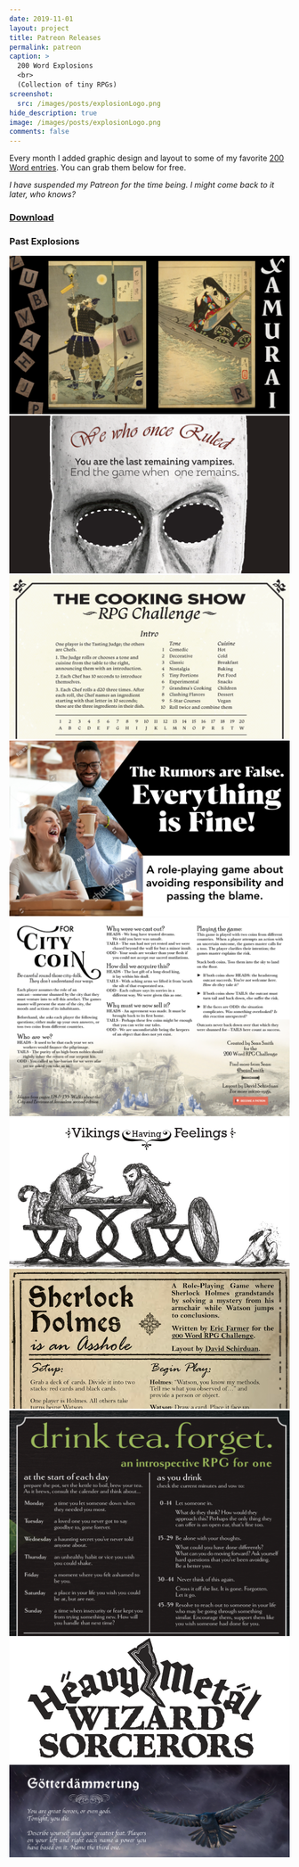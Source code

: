 ```yaml
---
date: 2019-11-01
layout: project
title: Patreon Releases
permalink: patreon
caption: >
  200 Word Explosions
  <br>
  (Collection of tiny RPGs)
screenshot:
  src: /images/posts/explosionLogo.png
hide_description: true
image: /images/posts/explosionLogo.png
comments: false
---
```


Every month I added graphic design and layout to some of my favorite [200 Word entries](https://200wordrpg.github.io/). You can grab them below for free.

_I have suspended my Patreon for the time being. I might come back to it later, who knows?_

<div class="row centerButtons">
  <div class="col-md-6 col-12">
    <a class="btn wyrd-btn" href="https://gum.co/FvZBy" target="_blank">
      <h3>Download</h3>
    </a>
  </div>
 </div>

### Past Explosions

<div class="row centerButtons">
  <div class="col-12">
<img class="prize" src="/images/explosions/xamurai.png"/>
</div>
  <div class="col-lg-6 col-12">
<img class="prize" src="/images/explosions/WeWhoOnceRuled.png"/>
</div>
  <div class="col-lg-6 col-12">
<img class="prize" src="/images/explosions/Cooking_Show.png"/>
</div>
  <div class="col-lg-6 col-12">
<img class="prize" src="/images/explosions/rumors.png"/>
  </div>
  <div class="col-lg-6 col-12">
<img class="prize" src="/images/explosions/ForCityCoin.png"/>
</div>
  <div class="col-lg-6 col-12">
<img class="prize" src="/images/explosions/Feelings.jpg"/>
</div>
  <div class="col-lg-6 col-12">
<img class="prize" src="/images/explosions/sherlock.png"/>
</div>
  <div class="col-lg-6 col-12">
<img class="prize" src="/images/explosions/Drink_Tea_Forget.png"/>
</div>
  <div class="col-lg-6 col-12">
<img class="prize" src="/images/explosions/wizards.png"/>
</div>
  <div class="col-12">
<img class="prize" src="/images/explosions/DeathBattle.png"/>
</div>
  </div>


